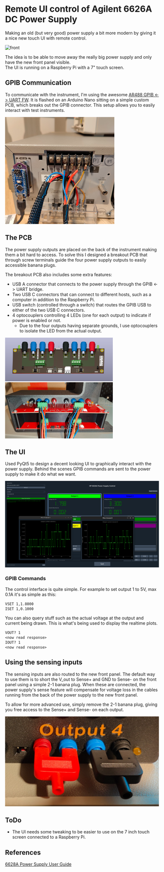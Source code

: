 # Remote UI control of Agilent 6626A DC Power Supply 
Making an old (but very good) power supply a bit more modern by giving it a nice new touch UI with remote control.

<img src=".github/front.png" alt="front" style="height: auto; max-height: 600px;">

The idea is to be able to move away the really big power supply and only have the new front panel visible.<br>
The UI is running on a Raspberry Pi with a 7" touch screen.

## GPIB Communication
To communicate with the instrument, I'm using the awesome [AR488 GPIB <-> UART FW](https://github.com/Twilight-Logic/AR488/tree/master). It is flashed on an Arduino Nano sitting on a simple custom PCB, which breaks out the GPIB connector. This setup allows you to easily interact with test instruments.

<img src=".github/back_gpib.png" alt="front" style="height: auto; height: 350px;">

## The PCB

The power supply outputs are placed on the back of the instrument making them a bit hard to access. To solve this I designed a breakout PCB that through screw terminals guide the four power supply outputs to easily accessible banana plugs.

The breakout PCB also includes some extra features:
- USB A connector that connects to the power supply through the GPIB <-> UART bridge.
- Two USB C connectors that can connect to different hosts, such as a computer in addition to the Raspberry Pi.
- USB switch (controlled through a switch) that routes the GPIB USB to either of the two USB C connectors.
- 4 optocouplers controlling 4 LEDs (one for each output) to indicate if power is enabled or not.
  - Due to the four outputs having separate grounds, I use optocouplers to isolate the LED from the actual output.


<img src=".github/pcb_render.png" alt="PCB Render" style="height: auto; max-height: 400px; width: 70%;">
<img src=".github/pcb.png" alt="PCB" style="height: auto; max-height: 400px; width: 70%;">


## The UI
Used PyQt5 to design a decent looking UI to graphically interact with the power supply.
Behind the scenes GPIB commands are sent to the power supply to make it do what we want.

<img src=".github/ui.png" alt="front" style="height: auto; max-height: 600px;">

### GPIB Commands
The control interface is quite simple. For example to set output 1 to 5V, max 0.1A it's as simple as this:
```plaintext
VSET 1,1.8000
ISET 1,0.1000
```
You can also query stuff such as the actual voltage at the output and current being drawn. This is what's being used to display the realtime plots.
```plaintext
VOUT? 1
<now read response>
IOUT? 1
<now read response>
```

## Using the sensing inputs
The sensing inputs are also routed to the new front panel. The default way to use them is to short the V_out to Sense+ and GND to Sense- on the front panel using a simple 2-1 banana plug. When these are connected, the power supply's sense feature will compensate for voltage loss in the cables running from the back of the power supply to the new front panel.

To allow for more advanced use, simply remove the 2-1 banana plug, giving you free access to the Sense+ and Sense- on each output.

<img src=".github/sense.png" alt="front" style="height: auto; max-height: 300px;">


## ToDo
- The UI needs some tweaking to be easier to use on the 7 inch touch screen connected to a Raspberry Pi.


## References
[6628A Power Supply User Guide](https://www.keysight.com/us/en/assets/9018-01123/user-manuals/9018-01123.pdf)